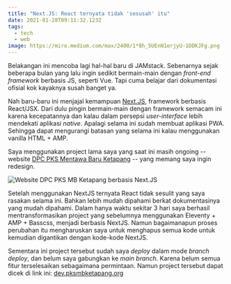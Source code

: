 ```yaml
---
title: "Next.JS: React ternyata tidak 'sesusah' itu"
date: 2021-01-28T09:11:32.123Z
tags:
  - tech
  - web
image: https://miro.medium.com/max/2400/1*8h_5UEnN1erjyU-1DDKJFg.png
---
```

Belakangan ini mencoba lagi hal-hal baru di JAMstack. Sebenarnya sejak beberapa bulan yang lalu ingin sedikit bermain-main dengan *front-end framework* berbasis JS, seperti Vue. Tapi cuma belajar dari dokumentasi ofisial kok kayaknya susah banget ya.

Nah baru-baru ini menjajal kemampuan [Next.JS](https://nextjs.org/), framework berbasis React/JSX. Dari dulu pingin bermain-main dengan framework semacam ini karena kecepatannya dan kalau dalam persepsi *user-interface* lebih mendekati aplikasi *native*. Apalagi selama ini sudah membuat aplikasi PWA. Sehingga dapat mengurangi batasan yang selama ini kalau menggunakan vanilla HTML + AMP.

Saya menggunakan project lama saya yang saat ini masih ongoing -- website [DPC PKS Mentawa Baru Ketapang](https://pksmbketapang.org/) -- yang memang saya ingin redesign. 

![Website DPC PKS MB Ketapang berbasis Next.JS](/assets/img/uploads/pksmbketapang.png "Website DPC PKS MB Ketapang berbasis Next.JS")

Setelah menggunakan NextJS ternyata React tidak sesulit yang saya rasakan selama ini. Bahkan lebih mudah dipahami berkat dokumentasinya yang mudah dipahami. Dalam hanya waktu sekitar 3 hari saya berhasil mentransformasikan project yang sebelumnya menggunakan Eleventy + AMP + Basscss, menjadi berbasis NextJS. Namun bagaimanapun proses perubahan itu mengharuskan saya untuk menghapus semua kode untuk kemudian digantikan dengan kode-kode NextJS.

Sementara ini project tersebut sudah saya *deploy* dalam mode *branch deploy*, dan belum saya gabungkan ke *main branch*. Karena belum semua fitur terselesaikan sebagaimana permintaan. Namun project tersebut dapat dicek di link ini: [dev.pksmbketapang.org](https://dev.pksmbketapang.org)